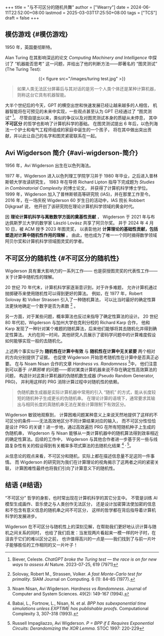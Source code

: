 +++
title = "与不可区分的随机共舞"
author = ["Wearry"]
date = 2024-06-11T22:52:00+08:00
lastmod = 2025-03-03T17:25:50+08:00
tags = ["TCS"]
draft = false
+++

## 模仿游戏 {#模仿游戏}

1950 年，英国曼彻斯特。

Alan Turing 在其影响深远的论文 _Computing Machinery and Intelligence_
中探讨了 “机器能否思考” 这一问题，并给出了他的判断方法——即著名的 “图灵测试” (The Turing Test):

<style>.org-center { margin-left: auto; margin-right: auto; text-align: center; }</style>

<div class="org-center">

{{< figure src="/images/turing test.jpg" >}}

</div>

> 如果人类无法区分屏幕后与其对话的是另一个人类个体还是某种计算机器，则称这台它具有机器智能。

大半个世纪后的今天，GPT 的横空出世和快速发展已经让越来越多的人相信，
机器智能将在可预见的未来中实现，一些观点甚至认为 GPT 已经通过了 “图灵测试”&nbsp;[^fn:1]。
尽管自提出以来，类似的争议以及对图灵测试本身的质疑从未停息，
其中 **不可区分** 的哲学也影响了计算机科学的基础。
在图灵测试提出 6 年后，以色列海法一个护士和电气工程师组成的家庭中诞生的一个孩子，
将在其中做出突出贡献，并以此让自己的名字和图灵紧密联系在一起。


## Avi Wigderson 简介 {#avi-wigderson-简介}

1956 年，Avi Wigderson 出生在以色列海法。

1977 年，Wigderson 进入以色列理工学院学习并于 1980 年毕业，之后进入普林斯顿大学攻读研究生，
1983 年在导师 Richard Lipton 指导下完成题为 _Studies in Combinatorial Complexity_ 的博士论文，
并获得了计算机科学博士学位。
1999 年，Wigderson 加入了普林斯顿高等研究院 (IAS)，并在那里工作至今。
2016 年，在一场庆祝 Wigderson 60 岁生日的活动中，IAS 院长 Robbert Dijkgraaf 说，
他开创了该研究院在理论计算机科学领域的黄金时代。

因 **理论计算机科学与离散数学方面的奠基性贡献** ，
Wigderson 于 2021 年与布达佩斯罗兰大学的数学家 László Lovász 共享了阿贝尔奖。
并于 2024 年 4 月 10 日，被 ACM 授予 2023 年图灵奖，
以表彰他对 **计算理论的基础性贡献，包括塑造对计算中随机性作用的理解** 。
由此，他也成为了唯一一个同时摘得数学领域阿贝尔奖和计算机科学领域图灵奖的学者。


## 不可区分的随机性 {#不可区分的随机性}

Wigderson 具有重大影响力的一系列工作——
也是获授图灵奖的代表性工作——关于计算中随机性的理解。

20 世纪 70 年代末，计算机科学家逐渐意识到，对于许多难题，
允许计算机通过抛掷硬币来使用随机性可以得到更好的算法。
例如，在 1977 年，Robert Solovay 和 Volker Strassen 引入了一种随机算法，
可以比当时最好的确定性算法更快地确定一个数字是否为素数&nbsp;[^fn:2] 。

另一方面，对于某些问题，概率算法也反过来指导了确定性算法的设计。
20 世纪 80 年代初，Wigderson 与加州大学伯克利分校的 Richard Karp 合作，
他和 Karp 发现了一种针对某个难题的随机算法，后来他们能够将其去随机化并得到确定性算法。
大约在同一时间，其他研究人员展示了密码学问题中的计算难度假设如何能够实现一般的去随机化。

上述两个事实似乎为 **随机性在计算中有效** 与 **随机性在计算中无关紧要** 两个相对的方向分别提供了证据，
也促使 Wigderson 开始思考随机性在计算中是否真正必要。
在与 Noam Nisan 合作的文章 _Hardness vs. Randomness_&nbsp;[^fn:3]中，
他们注意到可以基于 _计算困难_ 的问题——即对某类计算机器来说不存在确定性高效算法的问题，
构造针对这类计算机器的伪随机数生成器 (Pseudo Random Generator, PRG)，
并利用这样的 PRG 消除计算过程中对随机性的依赖。

> 伪随机数生成器是实际计算机器中常用的引入 “随机” 的方式，能从长度较短的随机种子生成更长的伪随机串。
> 在理论计算的语境下，通常要求其输出与相同长度的真随机串无法在某些计算限制下有效区分。

Wigderson 敏锐地观察到，
计算困难问题某种意义上来说天然地提供了这样的不可区分的条件——无法高效地区分不同计算结果对应的输入，
而不可区分性恰恰是设计 PRG 的关键！进一步地，通过高效遍历 PRG 在所有短随机种子上生成的伪随机串，
Wigderson 与 Nisan 能够从一类计算机器中的随机算法得到效率相近的确定性算法。后续的工作中，
Wigderson 与其他合作者进一步基于另一些与线路复杂性有关的假设得到有关概率多项式算法的去随机化结果&nbsp;[^fn:4] <sup>, </sup>[^fn:5]。

从信息论的观点来看，不可区分和随机，实际上都在描述信息量不足这同一件事情。
而 Wigderson 的研究则为我们在计算理论的视角揭示了这两者之间的紧密关联，
计算困难性最终也将我们引向了计算意义下的随机性。


## 结语 {#结语}

“不可区分” 哲学的身影，也时常出现在计算机科学的其它分支中。
不管是训练 AI 模型生成画作、音乐使之与人类创作无法区分，
还是设计加密算法使加密的信息和不包含有意义信息的随机串之间不可区分，
这样的哲学都在背后指导着计算机科学的发展进步。

Wigderson 在不可区分与随机性上的深刻见解，在帮助我们更好地认识计算与随机之间关系的同时，
也给了我们启发：当发现两片看起来一模一样的叶子时，在沮丧于它们的难以区分之前，
也许值得高兴的一点是——我们找到了与前一片叶子能够胜任的工作相同的又一片叶子！

[^fn:1]: Biever, Celeste.
    _ChatGPT broke the Turing test — the race is on for new ways to assess AI_
    Nature. 2023-07-25, 619 (7971)
[^fn:2]: Solovay, Robert M., Strassen, Volker.
    _A fast Monte-Carlo test for primality_.
    SIAM Journal on Computing. 6 (1): 84–85 (1977).
[^fn:3]: Noam Nisan, Avi Wigderson.
    _Hardness vs Randomness._
    Journal of Computer and System Sciences. 49(2): 149-167 (1994).
[^fn:4]: Babai, L., Fortnow, L., Nisan, N. et al.
    _BPP has subexponential time simulations unless EXPTIME has publishable proofs._
    Computational Complexity 3, 307–318 (1993).
[^fn:5]: Russell Impagliazzo, Avi Wigderson.
    _P = BPP if E Requires Exponential Circuits: Derandomizing the XOR Lemma._
    STOC 1997: 220-229
